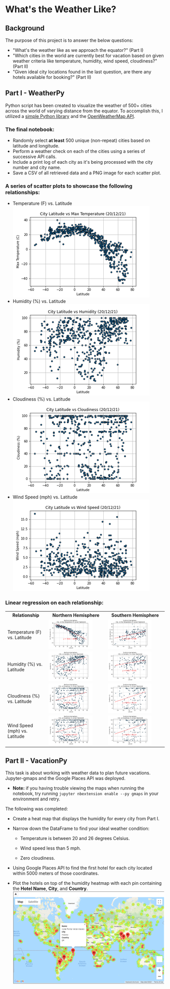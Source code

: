 # What's the Weather Like?

## Background

The purpose of this project is to answer the below questions:
* "What's the weather like as we approach the equator?" (Part I)
* "Which cities in the world are currently best for vacation based on given weather criteria like temperature, humidity, wind speed, cloudiness?" (Part II)
* "Given ideal city locations found in the last question, are there any hotels available for booking?" (Part II)

## Part I - WeatherPy

Python script has been created to visualize the weather of 500+ cities across the world of varying distance from the equator. To accomplish this, I utilized a [simple Python library](https://pypi.python.org/pypi/citipy) and the [OpenWeatherMap API](https://openweathermap.org/api).

### The final notebook:
* Randomly select **at least** 500 unique (non-repeat) cities based on latitude and longitude.
* Perform a weather check on each of the cities using a series of successive API calls.
* Include a print log of each city as it's being processed with the city number and city name.
* Save a CSV of all retrieved data and a PNG image for each scatter plot.

### A series of scatter plots to showcase the following relationships:
* Temperature (F) vs. Latitude 
![Temperature (F) vs. Latitude](WeatherPy\output_data\fig1.png)
* Humidity (%) vs. Latitude
![Humidity (%) vs. Latitude](WeatherPy\output_data\fig2.png)
* Cloudiness (%) vs. Latitude
![Cloudiness (%) vs. Latitude](WeatherPy\output_data\fig3.png)
* Wind Speed (mph) vs. Latitude
![Wind Speed (mph) vs. Latitude](WeatherPy\output_data\fig4.png)

### Linear regression on each relationship:
<table>
  <tr>
    <th>Relationship</th>
    <th>Northern Hemisphere</th>
    <th>Southern Hemisphere</th>
  </tr>
  <tr>
    <td>Temperature (F) vs. Latitude</td>
    <td> 
      <img src="WeatherPy\output_data\fig5.png" width="80%" height="80%"> 
    </td>
    <td>
      <img src="WeatherPy\output_data\fig6.png" width="80%" height="80%"> 
    </td>
  </tr>
  <tr>
    <td>Humidity (%) vs. Latitude</td>
    <td>
      <img src="WeatherPy\output_data\fig7.png" width="80%" height="80%"> 
    </td>
    <td>
      <img src="WeatherPy\output_data\fig8.png" width="80%" height="80%"> 
    </td>
  </tr>
  <tr>
    <td>Cloudiness (%) vs. Latitude</td>
    <td>
      <img src="WeatherPy\output_data\fig9.png" width="80%" height="80%"> 
    </td>
    <td>
      <img src="WeatherPy\output_data\fig10.png" width="80%" height="80%"> 
    </td>
  </tr>
  <tr>
    <td>Wind Speed (mph) vs. Latitude</td>
    <td>
      <img src="WeatherPy\output_data\fig9.png" width="80%" height="80%"> 
    </td>
    <td>
      <img src="WeatherPy\output_data\fig10.png" width="80%" height="80%"> 
    </td>
  </tr>
</table>

## Part II - VacationPy

This task is about working with weather data to plan future vacations. Jupyter-gmaps and the Google Places API was deployed.

* **Note:** if you having trouble viewing the maps when running the notebook, try running `jupyter nbextension enable --py gmaps` in your environment and retry.

The following was completed:

* Create a heat map that displays the humidity for every city from Part I.

* Narrow down the DataFrame to find your ideal weather condition:

  * Temperature is between 20 and 26 degrees Celsius.

  * Wind speed less than 5 mph.

  * Zero cloudiness.

* Using Google Places API to find the first hotel for each city located within 5000 meters of those coordinates.

* Plot the hotels on top of the humidity heatmap with each pin containing the **Hotel Name**, **City**, and **Country**.
![heatmap](VacationPy\output_data\Screenshot_Heatmap_and_Location_2021-12-20_143017.png)

